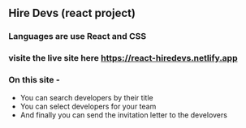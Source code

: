 ## Hire Devs (react project)
### Languages are use React and CSS
### visite the live site here https://react-hiredevs.netlify.app
### On this site - 
* You can search developers by their title
* You can select developers for your team
* And finally you can send the invitation letter to the develovers
